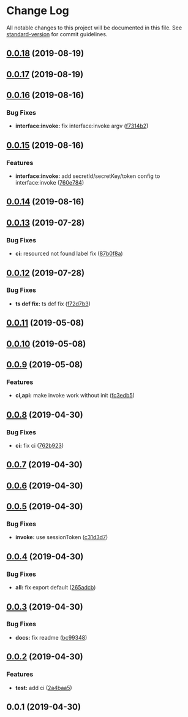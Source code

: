# Change Log

All notable changes to this project will be documented in this file. See [standard-version](https://github.com/conventional-changelog/standard-version) for commit guidelines.

<a name="0.0.18"></a>
## [0.0.18](https://github.com/Lighting-Jack/tencentcloud-serverless-nodejs/compare/v0.0.17...v0.0.18) (2019-08-19)



<a name="0.0.17"></a>
## [0.0.17](https://github.com/Lighting-Jack/tencentcloud-serverless-nodejs/compare/v0.0.16...v0.0.17) (2019-08-19)



<a name="0.0.16"></a>
## [0.0.16](https://github.com/Lighting-Jack/tencentcloud-serverless-nodejs/compare/v0.0.15...v0.0.16) (2019-08-16)


### Bug Fixes

* **interface:invoke:** fix interface:invoke argv ([f7314b2](https://github.com/Lighting-Jack/tencentcloud-serverless-nodejs/commit/f7314b2))



<a name="0.0.15"></a>
## [0.0.15](https://github.com/Lighting-Jack/tencentcloud-serverless-nodejs/compare/v0.0.14...v0.0.15) (2019-08-16)


### Features

* **interface:invoke:** add secretId/secretKey/token config to interface:invoke ([760e784](https://github.com/Lighting-Jack/tencentcloud-serverless-nodejs/commit/760e784))



<a name="0.0.14"></a>
## [0.0.14](https://github.com/Lighting-Jack/tencentcloud-serverless-nodejs/compare/v0.0.13...v0.0.14) (2019-08-16)



<a name="0.0.13"></a>
## [0.0.13](https://github.com/Lighting-Jack/tencentcloud-serverless-nodejs/compare/v0.0.12...v0.0.13) (2019-07-28)


### Bug Fixes

* **ci:** resourced not found label fix ([87b0f8a](https://github.com/Lighting-Jack/tencentcloud-serverless-nodejs/commit/87b0f8a))



<a name="0.0.12"></a>
## [0.0.12](https://github.com/Lighting-Jack/tencentcloud-serverless-nodejs/compare/v0.0.11...v0.0.12) (2019-07-28)


### Bug Fixes

* **ts def fix:** ts def fix ([f72d7b3](https://github.com/Lighting-Jack/tencentcloud-serverless-nodejs/commit/f72d7b3))



<a name="0.0.11"></a>
## [0.0.11](https://github.com/Lighting-Jack/tencentcloud-serverless-nodejs/compare/v0.0.10...v0.0.11) (2019-05-08)



<a name="0.0.10"></a>
## [0.0.10](https://github.com/Lighting-Jack/tencentcloud-serverless-nodejs/compare/v0.0.9...v0.0.10) (2019-05-08)



<a name="0.0.9"></a>
## [0.0.9](https://github.com/Lighting-Jack/tencentcloud-serverless-nodejs/compare/v0.0.8...v0.0.9) (2019-05-08)


### Features

* **ci,api:** make invoke work without init ([fc3edb5](https://github.com/Lighting-Jack/tencentcloud-serverless-nodejs/commit/fc3edb5))



<a name="0.0.8"></a>
## [0.0.8](https://github.com/Lighting-Jack/tencentcloud-serverless-nodejs/compare/v0.0.7...v0.0.8) (2019-04-30)


### Bug Fixes

* **ci:** fix ci ([762b923](https://github.com/Lighting-Jack/tencentcloud-serverless-nodejs/commit/762b923))



<a name="0.0.7"></a>
## [0.0.7](https://github.com/Lighting-Jack/tencentcloud-serverless-nodejs/compare/v0.0.6...v0.0.7) (2019-04-30)



<a name="0.0.6"></a>
## [0.0.6](https://github.com/Lighting-Jack/tencentcloud-serverless-nodejs/compare/v0.0.5...v0.0.6) (2019-04-30)



<a name="0.0.5"></a>
## [0.0.5](https://github.com/Lighting-Jack/tencentcloud-serverless-nodejs/compare/v0.0.4...v0.0.5) (2019-04-30)


### Bug Fixes

* **invoke:** use sessionToken ([c31d3d7](https://github.com/Lighting-Jack/tencentcloud-serverless-nodejs/commit/c31d3d7))



<a name="0.0.4"></a>
## [0.0.4](https://github.com/Lighting-Jack/tencentcloud-serverless-nodejs/compare/v0.0.3...v0.0.4) (2019-04-30)


### Bug Fixes

* **all:** fix export default ([265adcb](https://github.com/Lighting-Jack/tencentcloud-serverless-nodejs/commit/265adcb))



<a name="0.0.3"></a>
## [0.0.3](https://github.com/Lighting-Jack/tencentcloud-serverless-nodejs/compare/v0.0.2...v0.0.3) (2019-04-30)


### Bug Fixes

* **docs:** fix readme ([bc99348](https://github.com/Lighting-Jack/tencentcloud-serverless-nodejs/commit/bc99348))



<a name="0.0.2"></a>
## [0.0.2](https://github.com/Lighting-Jack/tencentcloud-serverless-nodejs/compare/v0.0.1...v0.0.2) (2019-04-30)


### Features

* **test:** add ci ([2a4baa5](https://github.com/Lighting-Jack/tencentcloud-serverless-nodejs/commit/2a4baa5))



<a name="0.0.1"></a>
## 0.0.1 (2019-04-30)
